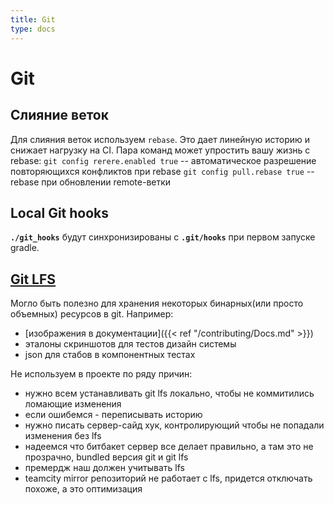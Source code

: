 ```yaml
---
title: Git
type: docs
---
```


# Git

## Слияние веток

Для слияния веток используем `rebase`. Это дает линейную историю и снижает нагрузку на CI.
Пара команд может упростить вашу жизнь с rebase:
`git config rerere.enabled true` -- автоматическое разрешение повторяющихся конфликтов при rebase
`git config pull.rebase true` -- rebase при обновлении remote-ветки

## Local Git hooks

**`./git_hooks`** будут синхронизированы с **`.git/hooks`** при первом запуске gradle.

## [Git LFS](https://git-lfs.github.com/)

Могло быть полезно для хранения некоторых бинарных(или просто объемных) ресурсов в git. Например:

- [изображения в документации]({{< ref "/contributing/Docs.md" >}})
- эталоны скриншотов для тестов дизайн системы
- json для стабов в компонентных тестах

Не используем в проекте по ряду причин:

- нужно всем устанавливать git lfs локально, чтобы не коммитились ломающие изменения
- если ошибемся - переписывать историю
- нужно писать сервер-сайд хук, контролирующий чтобы не попадали изменения без lfs
- надеемся что битбакет сервер все делает правильно, а там это не прозрачно, bundled версия git и git lfs
- премердж наш должен учитывать lfs
- teamcity mirror репозиторий не работает с lfs, придется отключать похоже, а это оптимизация
